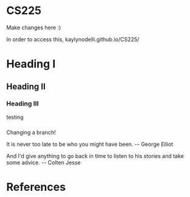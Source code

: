 # CS225

Make changes here :)

In order to access this, kaylynodelli.github.io/CS225/

# Heading I
## Heading II
### Heading III

testing 
###

Changing a branch!

It is never too late to be who you might have been.
-- George Elliot

And I'd give anything to go back in time to listen to his stories and take some advice.
-- Colten Jesse

# References